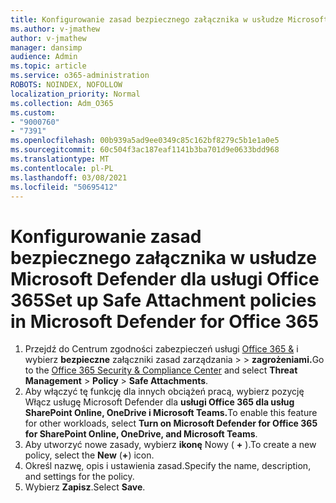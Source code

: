 ```yaml
---
title: Konfigurowanie zasad bezpiecznego załącznika w usłudze Microsoft Defender dla usługi Office 365
ms.author: v-jmathew
author: v-jmathew
manager: dansimp
audience: Admin
ms.topic: article
ms.service: o365-administration
ROBOTS: NOINDEX, NOFOLLOW
localization_priority: Normal
ms.collection: Adm_O365
ms.custom:
- "9000760"
- "7391"
ms.openlocfilehash: 00b939a5ad9ee0349c85c162bf8279c5b1e1a0e5
ms.sourcegitcommit: 60c504f3ac187eaf1141b3ba701d9e0633bdd968
ms.translationtype: MT
ms.contentlocale: pl-PL
ms.lasthandoff: 03/08/2021
ms.locfileid: "50695412"
---
```

# <a name="set-up-safe-attachment-policies-in-microsoft-defender-for-office-365"></a><span data-ttu-id="941e8-102">Konfigurowanie zasad bezpiecznego załącznika w usłudze Microsoft Defender dla usługi Office 365</span><span class="sxs-lookup"><span data-stu-id="941e8-102">Set up Safe Attachment policies in Microsoft Defender for Office 365</span></span>

1. <span data-ttu-id="941e8-103">Przejdź do Centrum zgodności zabezpieczeń usługi [Office 365 &](https://go.microsoft.com/fwlink/p/?linkid=2077143) i wybierz **bezpieczne** załączniki zasad zarządzania  >    >  **zagrożeniami.**</span><span class="sxs-lookup"><span data-stu-id="941e8-103">Go to the [Office 365 Security & Compliance Center](https://go.microsoft.com/fwlink/p/?linkid=2077143) and select **Threat Management** > **Policy** > **Safe Attachments**.</span></span>
2. <span data-ttu-id="941e8-104">Aby włączyć tę funkcję dla innych obciążeń pracą, wybierz pozycję Włącz usługę Microsoft Defender dla **usługi Office 365 dla usług SharePoint Online, OneDrive i Microsoft Teams.**</span><span class="sxs-lookup"><span data-stu-id="941e8-104">To enable this feature for other workloads, select **Turn on Microsoft Defender for Office 365 for SharePoint Online, OneDrive, and Microsoft Teams**.</span></span>
3. <span data-ttu-id="941e8-105">Aby utworzyć nowe zasady, wybierz **ikonę** Nowy ( **+** ).</span><span class="sxs-lookup"><span data-stu-id="941e8-105">To create a new policy, select the **New** (**+**) icon.</span></span>
4. <span data-ttu-id="941e8-106">Określ nazwę, opis i ustawienia zasad.</span><span class="sxs-lookup"><span data-stu-id="941e8-106">Specify the name, description, and settings for the policy.</span></span>
5. <span data-ttu-id="941e8-107">Wybierz **Zapisz**.</span><span class="sxs-lookup"><span data-stu-id="941e8-107">Select **Save**.</span></span>
